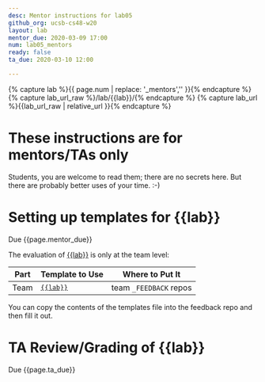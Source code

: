 ```yaml
---
desc: Mentor instructions for lab05
github_org: ucsb-cs48-w20
layout: lab
mentor_due: 2020-03-09 17:00
num: lab05_mentors
ready: false
ta_due: 2020-03-10 12:00

---
```


<div style="display:none">
https://ucsb-cs48.github.io/w19/lab/lab03_mentors/
</div>

{% capture lab %}{{ page.num | replace: '_mentors','' }}{% endcapture %}
{% capture lab_url_raw %}/lab/{{lab}}/{% endcapture %}
{% capture lab_url %}{{lab_url_raw | relative_url }}{% endcapture %}


# These instructions are for mentors/TAs only

Students, you are welcome to read them; there are no secrets here.   But there are probably better uses of your time. :-)

# Setting up templates for {{lab}}

Due {{page.mentor_due}}

The evaluation of [{{lab}}]({{lab_url}}) is only at the team level:

| Part | Template to Use | Where to Put It |
|------|-----------------|-----------------|
| Team | [<tt>{{lab}}</tt>](https://github.com/{{page.github_org}}/FEEDBACK_TEMPLATES/blob/master/{{lab}}.md) | team `_FEEDBACK` repos |


You can copy the contents of the templates file into the feedback repo and then fill it out.

# TA Review/Grading of {{lab}}

Due {{page.ta_due}}
